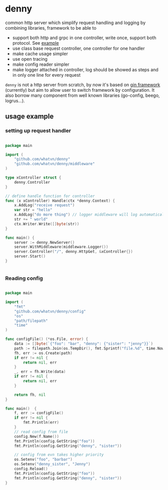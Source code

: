 # denny

common http server which simplify request handling and logging by combining libraries, framework to be able to 
- support both http and grpc in one controller, write once, support both protocol. See [example](https://github.com/whatvn/denny/blob/master/example/brpc.go)
- use class base request controller, one controller for one handler 
- make cache usage simpler
- use open tracing  
- make config reader simpler
- make logger attached in controller, log should be showed as steps and in only one line for every request 


`denny` is not a http server from scratch, by now it's based on [gin framework](https://github.com/gin-gonic/gin) (currently) but aim to allow user to switch framework by configuration. 
It also borrow many component from well known libraries (go-config, beego, logrus...).  


## usage example

### setting up request handler 
```go

package main

import (
	"github.com/whatvn/denny"
	"github.com/whatvn/denny/middleware"
)

type xController struct {
	denny.Controller
}

// define handle function for controller  
func (x xController) Handle(ctx *denny.Context) {
	x.AddLog("receive request")
	var str = "hello"
	x.AddLog("do more thing") // logger middleware will log automatically when request finished
	str += " world"
	ctx.Writer.Write([]byte(str))
}

func main() {
	server := denny.NewServer()
	server.WithMiddleware(middleware.Logger())
	server.Controller("/", denny.HttpGet, &xController{})
	server.Start()
}



```

### Reading config 

```go

package main

import (
	"fmt"
	"github.com/whatvn/denny/config"
	"os"
	"path/filepath"
	"time"
)

func configFile() (*os.File, error) {
	data := []byte(`{"foo": "bar", "denny": {"sister": "jenny"}}`)
	path := filepath.Join(os.TempDir(), fmt.Sprintf("file.%d", time.Now().UnixNano()))
	fh, err := os.Create(path)
	if err != nil {
		return nil, err
	}
	_, err = fh.Write(data)
	if err != nil {
		return nil, err
	}

	return fh, nil
}

func main()  {
	f, err := configFile()
	if err != nil {
		fmt.Println(err)
	}
	// read config from file
	config.New(f.Name())
	fmt.Println(config.GetString("foo"))
	fmt.Println(config.GetString("denny", "sister"))

	// config from evn takes higher priority
	os.Setenv("foo", "barbar")
	os.Setenv("denny_sister", "Jenny")
	config.Reload()
	fmt.Println(config.GetString("foo"))
	fmt.Println(config.GetString("denny", "sister"))
}
```